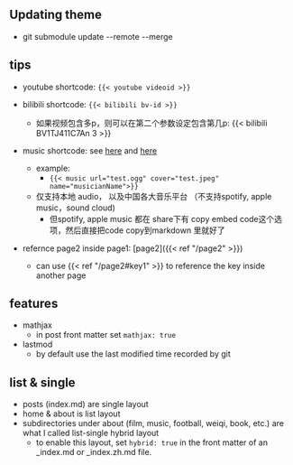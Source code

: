 ## Updating theme
- git submodule update --remote --merge

## tips 
- youtube shortcode: `{{< youtube videoid >}}`
- bilibili shortcode: `{{< bilibili bv-id >}}`
    - 如果视频包含多p，则可以在第二个参数设定包含第几p: {{< bilibili BV1TJ411C7An 3 >}}
- music shortcode: see [here](https://hugoloveit.com/zh-cn/theme-documentation-music-shortcode/) and [here](https://github.com/metowolf/MetingJS)
    - example:
        - `{{< music url="test.ogg" cover="test.jpeg" name="musicianName">}}`
    - 仅支持本地 audio， 以及中国各大音乐平台 （不支持spotify, apple music，sound cloud)
        - 但spotify, apple music 都在 share下有 copy embed code这个选项，然后直接把code copy到markdown 里就好了

- refernce page2 inside page1: [page2]({{< ref "/page2" >}})
    - can use {{< ref "/page2#key1" >}} to reference the key inside another page

## features 
- mathjax 
    - in post front matter set `mathjax: true`
- lastmod
    - by default use the last modified time recorded by git 

## list & single 
- posts (index.md) are single layout 
- home & about is list layout 
- subdirectories under about (film, music, football, weiqi, book, etc.) are what I called list-single hybrid layout 
    - to enable this layout, set `hybrid: true` in the front matter of an _index.md or _index.zh.md file.